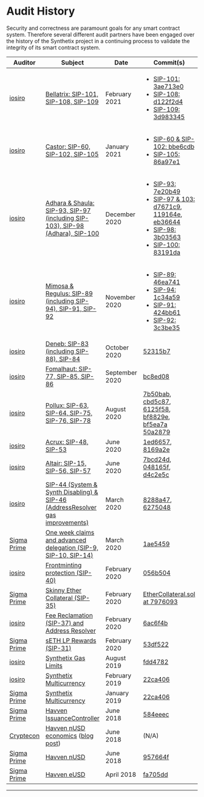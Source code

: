 # Audit History

Security and correctness are paramount goals for any smart contract
system. Therefore several different audit partners have been engaged
over the history of the Synthetix project in a continuing process to
validate the integrity of its smart contract system.

| Auditor                               | Subject                                                                                                                                                                      | Date           | Commit(s)                                                                                                                                                                                                                                                                                                                                                                                                                                                                                                                                                                                                                                                                                                                              |
| ------------------------------------- | ---------------------------------------------------------------------------------------------------------------------------------------------------------------------------- | -------------- | -------------------------------------------------------------------------------------------------------------------------------------------------------------------------------------------------------------------------------------------------------------------------------------------------------------------------------------------------------------------------------------------------------------------------------------------------------------------------------------------------------------------------------------------------------------------------------------------------------------------------------------------------------------------------------------------------------------------------------------- |
| [iosiro](https://www.iosiro.com/)     | [Bellatrix: SIP-101, SIP-108, SIP-109](https://iosiro.com/audits/synthetix-release-bellatrix-smart-contract-audit)                                                           | February 2021  | <ul class="tight"><li>[SIP-101: 3ae713e0](https://github.com/Synthetixio/synthetix/commit/3ae713e07049d2a18f360f21c8681c67176f706b)</li><li>[SIP-108: d122f2d4](https://github.com/Synthetixio/synthetix/commit/d122f2d4c73d54c7aa02d98f50c01ba7995a2987)</li><li>[SIP-109: 3d983345](https://github.com/Synthetixio/synthetix/commit/3d983345d50fec0ed96502e23bffc4e7e4dbb21e)</li></ul>                                                                                                                                                                                                                                                                                                                                              |
| [iosiro](https://www.iosiro.com/)     | [Castor: SIP-60, SIP-102, SIP-105](https://iosiro.com/audits/synthetix-castor-release-smart-contract-audit)                                                                  | January 2021   | <ul class="tight"><li>[SIP-60 & SIP-102: bbe6cdb](https://github.com/Synthetixio/synthetix/commit/bbe6cdbea95ead8ea1f4270cdc5433ed968e3a96)</li><li>[SIP-105: 86a97e1](https://github.com/Synthetixio/synthetix/commit/86a97e1da1a6b60b7f141b26d97025218d5e6a50)</li></ul>                                                                                                                                                                                                                                                                                                                                                                                                                                                             |
| [iosiro](https://www.iosiro.com/)     | [Adhara & Shaula: SIP-93, SIP-97 (including SIP-103), SIP-98 (Adhara), SIP-100](https://iosiro.com/audits/synthetix-shaula-release-smart-contract-audit)                     | December 2020  | <ul class="tight"><li>[SIP-93: 7e20b49](https://github.com/Synthetixio/spartan-council/tree/7e20b4905e3d1a18fe87cf62ede5dc98acba0651/contracts)</li><li>[SIP-97 & 103: d7671c9](https://github.com/Synthetixio/synthetix/commit/d7671c94a22130f19e8aa19f6a1974a257dde9e6), [119164e](https://github.com/Synthetixio/synthetix/commit/119164e1624309606db3edd806c520cdd8937743), [eb36644](https://github.com/Synthetixio/synthetix/commit/eb36644a2d8db32c92cc4df936069db8836d0233)</li><li>[SIP-98: 3b03563](https://github.com/Synthetixio/synthetix/commit/3b03563c0808adf13227bf729df42d8b7869c55a)</li><li>[SIP-100: 83191da](https://github.com/Synthetixio/synthetix/commit/83191da45aa03ef73fcc9715d777516ecc7c952f)</li></ul> |
| [iosiro](https://www.iosiro.com/)     | [Mimosa & Regulus: SIP-89 (including SIP-94), SIP-91, SIP-92](https://iosiro.com/audits/synthetix-mimosa-release-smart-contract-audit)                                       | November 2020  | <ul class="tight"><li>[SIP-89: 46ea741](https://github.com/Synthetixio/synthetix/commit/46ea7415cef97b86dfb4ab75d26c47d965107eee)</li><li>[SIP-94: 1c34a59](https://github.com/Synthetixio/synthetix/commit/1c34a5986ebbc97844a234e725fd2a47c4a188b1)</li><li>[SIP-91: 424bb61](https://github.com/Synthetixio/synthetix/commit/424bb619c3685128da244d14f3cd91bba37770e4)</li><li>[SIP-92: 3c3be35](https://github.com/Synthetixio/synthetix/commit/3c3be359edb2b12ee4dc5a873af464c569753522)</li></ul>                                                                                                                                                                                                                                |
| [iosiro](https://www.iosiro.com/)     | [Deneb: SIP-83 (including SIP-88), SIP-84](https://iosiro.com/audits/synthetix-deneb-release-smart-contract-audit)                                                           | October 2020   | [52315b7](https://github.com/Synthetixio/synthetix/commit/52315b72237ede26fa72991aa6e310cd82d7d4fa)                                                                                                                                                                                                                                                                                                                                                                                                                                                                                                                                                                                                                                    |
| [iosiro](https://www.iosiro.com/)     | [Fomalhaut: SIP-77, SIP-85, SIP-86](https://iosiro.com/audits/synthetix-fomalhaut-release-smart-contract-audit)                                                              | September 2020 | [bc8ed08](https://github.com/Synthetixio/synthetix/commit/bc8ed0867a1477b23e3d4afbebfd47835610ea38)                                                                                                                                                                                                                                                                                                                                                                                                                                                                                                                                                                                                                                    |
| [iosiro](https://www.iosiro.com/)     | [Pollux: SIP-63, SIP-64, SIP-75, SIP-76, SIP-78](https://iosiro.com/audits/synthetix-pollux-release-smart-contract-audit)                                                    | August 2020    | [7b50bab](https://github.com/Synthetixio/synthetix/commit/7b50bab5a8156222aae065fb60a31a51080c4816), [cbd5c87](https://github.com/Synthetixio/synthetix/commit/cbd5c87c0bffc3fab345ffc0905b5e5b9b62f7b3), [6125f58](https://github.com/Synthetixio/synthetix/commit/6125f587a7e6c22989e1a239ed3d3932bce79fcf), [bf8829e](https://github.com/Synthetixio/synthetix/commit/bf8829e9c33fbfd745aa076accee28f741c9712a), [bf5ea7a](https://github.com/Synthetixio/synthetix/commit/bf5ea7a433aaab83b9fbaca92f152a52b07b20c5) [50a2879](https://github.com/Synthetixio/synthetix/commit/50a2879127facda1ea716007873b5be162d13df6)                                                                                                            |
| [iosiro](https://www.iosiro.com/)     | [Acrux: SIP-48, SIP-53](https://iosiro.com/audits/synthetix-acrux-release-smart-contract-audit)                                                                              | June 2020      | [1ed6657](https://github.com/Synthetixio/synthetix/commit/1ed6657a4af2e80d0fcc844ce4e381831ef7b931), [8169a2e](https://github.com/Synthetixio/synthetix/commit/8169a2ee452b060178455cb6369ac59363179c42)                                                                                                                                                                                                                                                                                                                                                                                                                                                                                                                               |
| [iosiro](https://www.iosiro.com/)     | [Altair: SIP-15, SIP-56, SIP-57](https://iosiro.com/audits/synthetix-altair-release-smart-contract-audit)                                                                    | June 2020      | [7bcd24d](https://github.com/Synthetixio/synthetix/tree/7bcd24db1fdbde57e62e0f07ad5666439034c358/contracts), [048165f](https://github.com/Synthetixio/synthetix/pull/526/commits/048165ff1f57e8fc9ee7dbd350d6390f38f92f0c), [d4c2e5c](https://github.com/Synthetixio/synthetix/pull/512/commits/d4c2e5c69449675313d36655b2fe0fac2aaa3b35)                                                                                                                                                                                                                                                                                                                                                                                              |
| [iosiro](https://www.iosiro.com/)     | [SIP-44 (System & Synth Disabling) & SIP-46 (AddressResolver gas improvements)](https://iosiro.com/audits/synthetix-sip-44-and-sip-46-smart-contract-audit)                  | March 2020     | [8288a47](https://github.com/Synthetixio/synthetix/commit/8288a4773d54b5f91ef524003dae14551a73f4ff), [6275048](https://github.com/Synthetixio/synthetix/commit/62750484b104f8e9378eb947f552d545c79749c5)                                                                                                                                                                                                                                                                                                                                                                                                                                                                                                                               |
| [Sigma Prime](https://sigmaprime.io/) | [One week claims and advanced delegation (SIP-9, SIP-10, SIP-14)](https://github.com/sigp/public-audits/blob/master/synthetix/delegates/review.pdf)                          | March 2020     | [1ae5459](https://github.com/Synthetixio/synthetix/commit/1ae5459c49724ff252c2b9be269e061b47c2f41d)                                                                                                                                                                                                                                                                                                                                                                                                                                                                                                                                                                                                                                    |
| [iosiro](https://www.iosiro.com/)     | [Frontminting protection (SIP-40)](https://iosiro.com/audits/synthetix-pr-435-smart-contract-audit)                                                                          | February 2020  | [056b504](https://github.com/Synthetixio/synthetix/tree/056b504c11e530d725ad9349cf6b700f3a135468)                                                                                                                                                                                                                                                                                                                                                                                                                                                                                                                                                                                                                                      |
| [Sigma Prime](https://sigmaprime.io/) | [Skinny Ether Collateral (SIP-35)](https://github.com/sigp/public-audits/blob/master/synthetix/ethercollateral/review.pdf)                                                   | February 2020  | [EtherCollateral.sol at 7976093](https://github.com/Synthetixio/synthetix/blob/79760933719b1222a83f1978a4b94e4e673bc2a6/contracts/EtherCollateral.sol)                                                                                                                                                                                                                                                                                                                                                                                                                                                                                                                                                                                 |
| [iosiro](https://www.iosiro.com/)     | [Fee Reclamation (SIP-37) and Address Resolver](https://www.iosiro.com/audits/synthetix-SIP37-smart-contract-audit)                                                          | February 2020  | [6ac6f4b](https://github.com/Synthetixio/synthetix/tree/6ac6f4b642e6f06e7531d9fcdfd655ad27acda9e)                                                                                                                                                                                                                                                                                                                                                                                                                                                                                                                                                                                                                                      |
| [Sigma Prime](https://sigmaprime.io/) | [sETH LP Rewards (SIP-31)](https://github.com/sigp/public-audits/blob/master/synthetix/unipool/review.pdf)                                                                   | February 2020  | [53df522](https://github.com/Synthetixio/Unipool/commit/53df522e0e2b969703a298734c6f10aa0474d43b)                                                                                                                                                                                                                                                                                                                                                                                                                                                                                                                                                                                                                                      |
| [iosiro](https://www.iosiro.com/)     | [Synthetix Gas Limits](https://www.iosiro.com/audits/synthetix-phase-2-smart-contract-audit)                                                                                 | August 2019    | [fdd4782](https://github.com/Synthetixio/synthetix/tree/fdd4782ebebd7b4892c8a68000f76708d5d1aa7b)                                                                                                                                                                                                                                                                                                                                                                                                                                                                                                                                                                                                                                      |
| [iosiro](https://www.iosiro.com/)     | [Synthetix Multicurrency](https://www.iosiro.com/audits/synthetix-phase-1-smart-contract-audit)                                                                              | February 2019  | [22ca406](https://github.com/Synthetixio/synthetix/tree/22ca4064ed1f295675d2d8d2c6e21c9e52825dab)                                                                                                                                                                                                                                                                                                                                                                                                                                                                                                                                                                                                                                      |
| [Sigma Prime](https://sigmaprime.io/) | [Synthetix Multicurrency](https://github.com/sigp/public-audits/blob/master/synthetix/multicurrency/review.pdf)                                                              | January 2019   | [22ca406](https://github.com/Synthetixio/synthetix/tree/22ca4064ed1f295675d2d8d2c6e21c9e52825dab)                                                                                                                                                                                                                                                                                                                                                                                                                                                                                                                                                                                                                                      |
| [Sigma Prime](https://sigmaprime.io/) | [Havven IssuanceController](https://github.com/sigp/public-audits/blob/master/havven-2018-06-18/review.pdf)                                                                  | June 2018      | [584eeec](https://github.com/Synthetixio/synthetix/blob/584eeec404af5166dca125f904ee4a8a7c9c3b8c/contracts/IssuanceController.sol)                                                                                                                                                                                                                                                                                                                                                                                                                                                                                                                                                                                                     |
| [Cryptecon](https://cryptecon.org/)   | [Havven nUSD economics](https://old.havven.io/uploads/havven_cryptecon_report_may_2018.pdf) ([blog post](https://blog.synthetix.io/havven-validated-by-cryptecon-analysis/)) | June 2018      | (N/A)                                                                                                                                                                                                                                                                                                                                                                                                                                                                                                                                                                                                                                                                                                                                  |
| [Sigma Prime](https://sigmaprime.io/) | [Havven nUSD](https://github.com/sigp/public-audits/blob/master/havven-2018-06-06/havven-review.pdf)                                                                         | June 2018      | [957664f](https://github.com/Synthetixio/synthetix/tree/957664f)                                                                                                                                                                                                                                                                                                                                                                                                                                                                                                                                                                                                                                                                       |
| [Sigma Prime](https://sigmaprime.io/) | [Havven eUSD](https://github.com/sigp/public-audits/tree/master/havven-2018-04-05/README.md)                                                                                 | April 2018     | [fa705dd](https://github.com/Synthetixio/synthetix/tree/fa705dd)                                                                                                                                                                                                                                                                                                                                                                                                                                                                                                                                                                                                                                                                       |

---
